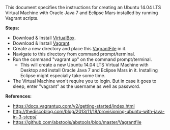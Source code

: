 This document specifies the instructions for creating an Ubuntu 14.04 LTS Virtual Machine with Oracle Java 7 and Eclipse Mars installed by running Vagrant scripts.<br/>

<b>Steps:</b>

* Download & Install [VirtualBox](https://www.virtualbox.org/wiki/Downloads).<br/>
* Download & Install [Vagrant](https://www.vagrantup.com/downloads.html).<br/>
* Create a new directory and place this [VagrantFile](https://github.com/SoftwareEngineeringToolDemos/FSE-2011-jstar-eclipse/blob/master/build-vm/Vagrantfile) in it.<br/>
* Navigate to this directory from command prompt/terminal.<br/>
* Run the command "vagrant up" on the command prompt/terminal.<br/>
  * This will create a new Ubuntu 14.04 LTS Virtual Machine with Desktop and install Oracle Java 7 and Eclipse Mars in it. Installing Eclipse might especially take some time.<br/>
* The Virtual Machine won't require you to login. But in case it goes to sleep, enter "vagrant" as the username as well as password.<br/>

<b>References:</b>

* https://docs.vagrantup.com/v2/getting-started/index.html
* http://thediscoblog.com/blog/2013/11/18/provisioning-ubuntu-with-java-in-3-steps/
* https://github.com/abstools/abstools/blob/master/Vagrantfile
